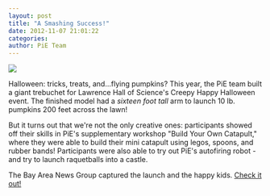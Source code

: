 ```yaml
---
layout: post
title: "A Smashing Success!"
date: 2012-11-07 21:01:22
categories:
author: PiE Team
---
```


![](http://placehold.it/16x9) 

Halloween: tricks, treats, and...flying pumpkins? This year, the PiE team built a giant trebuchet for Lawrence Hall of Science's Creepy Happy Halloween event. The finished model had a _sixteen foot tall_ arm to launch 10 lb. pumpkins 200 feet across the lawn!

But it turns out that we're not the only creative ones: participants showed off their skills in PiE's supplementary workshop "Build Your Own Catapult," where they were able to build their mini catapult using legos, spoons, and rubber bands! Participants were also able to try out PiE's autofiring robot - and try to launch raquetballs into a castle. 

The Bay Area News Group captured the launch and the happy kids. [Check it out!][0]


[0]: http://link.brightcove.com/services/player/bcpid16752273001?bckey=AQ~~%2CAAAAAGAiBRQ~%2CBjKnLqnuNvrujdfSBytcFRaZpIIfGYyw&bclid=1620732838&bctid=1928869440001